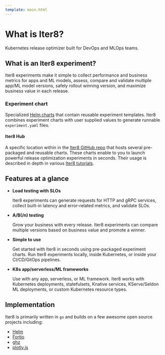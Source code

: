 ```yaml
---
template: main.html
---
```


# What is Iter8?

Kubernetes release optimizer built for DevOps and MLOps teams.

## What is an Iter8 experiment?
Iter8 experiments make it simple to collect performance and business metrics for apps and ML models, assess, compare and validate multiple app/ML model versions, safely rollout winning version, and maximize business value in each release.

### Experiment chart
Specialized [Helm charts](https://helm.sh/docs/topics/charts/) that contain reusable experiment templates. Iter8 combines experiment charts with user supplied values to generate runnable `experiment.yaml` files.

#### Iter8 Hub
A specific location within in the [Iter8 GitHub repo](https://github.com/iter8-tools/iter8) that hosts several pre-packaged and reusable charts. These charts enable to you to launch powerful release optimization experiments in seconds. Their usage is described in depth in various [Iter8 tutorials](https://iter8.tools/latest/tutorials/load-test-http/overview/).

## Features at a glance

- **Load testing with SLOs** 
    
    Iter8 experiments can generate requests for HTTP and gRPC services, collect built-in latency and error-related metrics, and validate SLOs.

- **A/B(/n) testing** 
      
    Grow your business with every release. Iter8 experiments can compare multiple versions based on business value and promote a winner.

- **Simple to use** 
      
    Get started with Iter8 in seconds using pre-packaged experiment charts. Run Iter8 experiments locally, inside Kubernetes, or inside your CI/CD/GitOps pipelines.

- **K8s app/serverless/ML frameworks** 
      
    Use with any app, serverless, or ML framework. Iter8 works with Kubernetes deployments, statefulsets, Knative services, KServe/Seldon ML deployments, or custom Kubernetes resource types.

## Implementation
Iter8 is primarily written in `go` and builds on a few awesome open source projects including:

- [Helm](https://helm.sh)
- [Fortio](https://github.com/fortio/fortio)
- [ghz](https://ghz.sh)
- [plotly.js](https://github.com/plotly/plotly.js)

